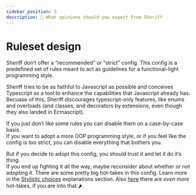 ```yaml
---
sidebar_position: 3
description: 📐 What opinions should you expect from Sheriff
---
```


# Ruleset design

Sheriff don’t offer a “recommended” or “strict” config. This config is a predefined set of rules meant to act as guidelines for a functional-light programming style.<br />

Sheriff tries to be as faithful to Javascript as possible and conceives Typescript as a tool to enhance the capabilities that Javascript already has. Becuase of this, Sheriff discourages typescript-only features, like enums and overloads (and classes, and decorators by extensions, even though they also landed in Ecmascript).

If you just don’t like some rules you can disable them on a case-by-case basis.<br />
If you want to adopt a more OOP programming style, or if you feel like the config is too strict, you can disable everything that bothers you.

But if you decide to adopt this config, you should trust it and let it do it’s thing. <br />
If you end up fighting it all the way, maybe reconsider about whether or not adopting it.
There are some pretty big hot-takes in this config. Learn more in the [Stylistic choices](./stylistic-choices.md) explanations section. Also [here](../faq.md) there are _even more_ hot-takes, if you are into that 🌶️.
